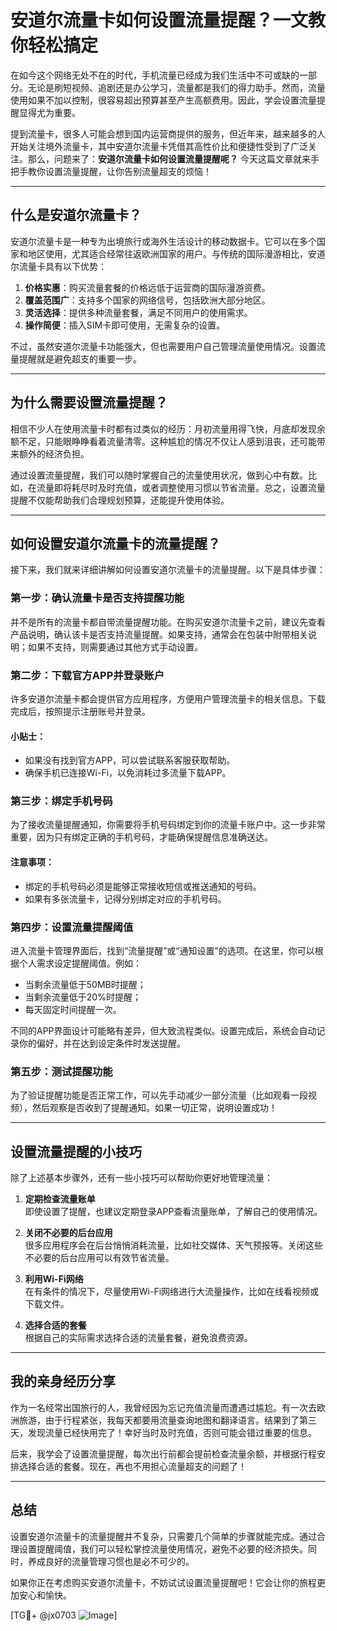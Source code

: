 # 安道尔流量卡如何设置流量提醒？一文教你轻松搞定

在如今这个网络无处不在的时代，手机流量已经成为我们生活中不可或缺的一部分。无论是刷短视频、追剧还是办公学习，流量都是我们的得力助手。然而，流量使用如果不加以控制，很容易超出预算甚至产生高额费用。因此，学会设置流量提醒显得尤为重要。

提到流量卡，很多人可能会想到国内运营商提供的服务，但近年来，越来越多的人开始关注境外流量卡，其中安道尔流量卡凭借其高性价比和便捷性受到了广泛关注。那么，问题来了：**安道尔流量卡如何设置流量提醒呢？** 今天这篇文章就来手把手教你设置流量提醒，让你告别流量超支的烦恼！

---

## 什么是安道尔流量卡？

安道尔流量卡是一种专为出境旅行或海外生活设计的移动数据卡。它可以在多个国家和地区使用，尤其适合经常往返欧洲国家的用户。与传统的国际漫游相比，安道尔流量卡具有以下优势：

1. **价格实惠**：购买流量套餐的价格远低于运营商的国际漫游资费。
2. **覆盖范围广**：支持多个国家的网络信号，包括欧洲大部分地区。
3. **灵活选择**：提供多种流量套餐，满足不同用户的使用需求。
4. **操作简便**：插入SIM卡即可使用，无需复杂的设置。

不过，虽然安道尔流量卡功能强大，但也需要用户自己管理流量使用情况。设置流量提醒就是避免超支的重要一步。

---

## 为什么需要设置流量提醒？

相信不少人在使用流量卡时都有过类似的经历：月初流量用得飞快，月底却发现余额不足，只能眼睁睁看着流量清零。这种尴尬的情况不仅让人感到沮丧，还可能带来额外的经济负担。

通过设置流量提醒，我们可以随时掌握自己的流量使用状况，做到心中有数。比如，在流量即将耗尽时及时充值，或者调整使用习惯以节省流量。总之，设置流量提醒不仅能帮助我们合理规划预算，还能提升使用体验。

---

## 如何设置安道尔流量卡的流量提醒？

接下来，我们就来详细讲解如何设置安道尔流量卡的流量提醒。以下是具体步骤：

### 第一步：确认流量卡是否支持提醒功能

并不是所有的流量卡都自带流量提醒功能。在购买安道尔流量卡之前，建议先查看产品说明，确认该卡是否支持流量提醒。如果支持，通常会在包装中附带相关说明；如果不支持，则需要通过其他方式手动设置。

### 第二步：下载官方APP并登录账户

许多安道尔流量卡都会提供官方应用程序，方便用户管理流量卡的相关信息。下载完成后，按照提示注册账号并登录。

#### 小贴士：
- 如果没有找到官方APP，可以尝试联系客服获取帮助。
- 确保手机已连接Wi-Fi，以免消耗过多流量下载APP。

### 第三步：绑定手机号码

为了接收流量提醒通知，你需要将手机号码绑定到你的流量卡账户中。这一步非常重要，因为只有绑定正确的手机号码，才能确保提醒信息准确送达。

#### 注意事项：
- 绑定的手机号码必须是能够正常接收短信或推送通知的号码。
- 如果有多张流量卡，记得分别绑定对应的手机号码。

### 第四步：设置流量提醒阈值

进入流量卡管理界面后，找到“流量提醒”或“通知设置”的选项。在这里，你可以根据个人需求设定提醒阈值。例如：

- 当剩余流量低于50MB时提醒；
- 当剩余流量低于20%时提醒；
- 每天固定时间提醒一次。

不同的APP界面设计可能略有差异，但大致流程类似。设置完成后，系统会自动记录你的偏好，并在达到设定条件时发送提醒。

### 第五步：测试提醒功能

为了验证提醒功能是否正常工作，可以先手动减少一部分流量（比如观看一段视频），然后观察是否收到了提醒通知。如果一切正常，说明设置成功！

---

## 设置流量提醒的小技巧

除了上述基本步骤外，还有一些小技巧可以帮助你更好地管理流量：

1. **定期检查流量账单**  
   即使设置了提醒，也建议定期登录APP查看流量账单，了解自己的使用情况。

2. **关闭不必要的后台应用**  
   很多应用程序会在后台悄悄消耗流量，比如社交媒体、天气预报等。关闭这些不必要的后台应用可以有效节省流量。

3. **利用Wi-Fi网络**  
   在有条件的情况下，尽量使用Wi-Fi网络进行大流量操作，比如在线看视频或下载文件。

4. **选择合适的套餐**  
   根据自己的实际需求选择合适的流量套餐，避免浪费资源。

---

## 我的亲身经历分享

作为一名经常出国旅行的人，我曾经因为忘记充值流量而遭遇过尴尬。有一次去欧洲旅游，由于行程紧张，我每天都要用流量查询地图和翻译语言。结果到了第三天，发现流量已经快用完了！幸好当时及时充值，否则可能会错过重要的信息。

后来，我学会了设置流量提醒，每次出行前都会提前检查流量余额，并根据行程安排选择合适的套餐。现在，再也不用担心流量超支的问题了！

---

## 总结

设置安道尔流量卡的流量提醒并不复杂，只需要几个简单的步骤就能完成。通过合理设置提醒阈值，我们可以轻松掌控流量使用情况，避免不必要的经济损失。同时，养成良好的流量管理习惯也是必不可少的。

如果你正在考虑购买安道尔流量卡，不妨试试设置流量提醒吧！它会让你的旅程更加安心和愉快。

[TG💪+ @jx0703 ![Image](https://github.com/user-attachments/assets/dbca1d08-cadb-493c-b0ec-ad6f7a83f270)]